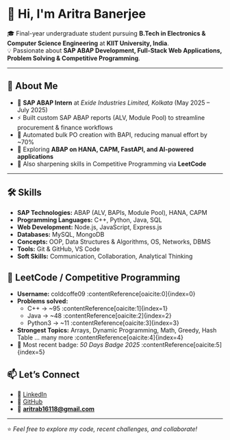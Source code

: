 # 👋 Hi, I'm Aritra Banerjee  

🎓 Final-year undergraduate student pursuing **B.Tech in Electronics & Computer Science Engineering** at **KIIT University, India**.  
💡 Passionate about **SAP ABAP Development, Full-Stack Web Applications, Problem Solving & Competitive Programming**.  

---

## 🚀 About Me
- 🔭 **SAP ABAP Intern** at *Exide Industries Limited, Kolkata* (May 2025 – July 2025)  
- ⚡ Built custom SAP ABAP reports (ALV, Module Pool) to streamline procurement & finance workflows  
- 🤖 Automated bulk PO creation with BAPI, reducing manual effort by ~70%  
- 🌱 Exploring **ABAP on HANA, CAPM, FastAPI, and AI-powered applications**  
- 🧠 Also sharpening skills in Competitive Programming via **LeetCode**  

---

## 🛠️ Skills
- **SAP Technologies:** ABAP (ALV, BAPIs, Module Pool), HANA, CAPM  
- **Programming Languages:** C++, Python, Java, SQL  
- **Web Development:** Node.js, JavaScript, Express.js  
- **Databases:** MySQL, MongoDB  
- **Concepts:** OOP, Data Structures & Algorithms, OS, Networks, DBMS  
- **Tools:** Git & GitHub, VS Code  
- **Soft Skills:** Communication, Collaboration, Analytical Thinking  



## 🧮 LeetCode / Competitive Programming
- **Username:** coldcoffe09 :contentReference[oaicite:0]{index=0}  
- **Problems solved:**  
  - C++ → ~95 :contentReference[oaicite:1]{index=1}  
  - Java → ~48 :contentReference[oaicite:2]{index=2}  
  - Python3 → ~11 :contentReference[oaicite:3]{index=3}  
- **Strongest Topics:** Arrays, Dynamic Programming, Math, Greedy, Hash Table … many more :contentReference[oaicite:4]{index=4}  
- 🏅 Most recent badge: *50 Days Badge 2025* :contentReference[oaicite:5]{index=5}  




## 📫 Let’s Connect
- 💼 [LinkedIn](https://www.linkedin.com/in/aritra-banerjee-/)  
- 🐙 [GitHub](https://github.com/AritraBanerjee-09)  
- 📧 **aritrab16118@gmail.com**  

---

⭐ *Feel free to explore my code, recent challenges, and collaborate!*  
